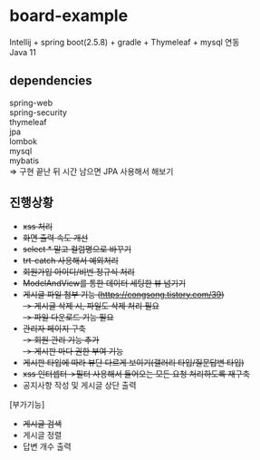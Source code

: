 # board-example
Intellij + spring boot(2.5.8) + gradle + Thymeleaf + mysql 연동  
Java 11

## dependencies
spring-web  
spring-security  
thymeleaf  
jpa  
lombok  
mysql  
mybatis  
=> 구현 끝난 뒤 시간 남으면 JPA 사용해서 해보기

## 진행상황
- ~~xss 처리~~  
- ~~화면 출력 속도 개선~~  
- ~~select * 말고 컬럼명으로 바꾸기~~  
- ~~trt-catch 사용해서 예외처리~~  
- ~~회원가입 아이디/비번 정규식 처리~~  
- ~~ModelAndView를 통한 데이터 세팅한 뷰 넘기기~~  
- ~~게시글 파일 첨부 기능 (https://congsong.tistory.com/39)~~  
  ~~-> 게시글 삭제 시, 파일도 삭제 처리 필요~~  
  ~~-> 파일 다운로드 기능 필요~~  
- ~~관리자 페이지 구축~~  
  ~~-> 회원 관리 기능 추가~~  
  ~~-> 게시판 마다 권한 부여 기능~~
- ~~게시판 타입에 따라 뷰단 다르게 보이기(갤러리 타입/질문답변 타입)~~  
- ~~xss 인터셉터->필터 사용해서 들어오는 모든 요청 처리하도록 재구축~~  
- 공지사항 작성 및 게시글 상단 출력  


[부가기능]  
- ~~게시글 검색~~  
- 게시글 정렬  
- 답변 개수 출력  
